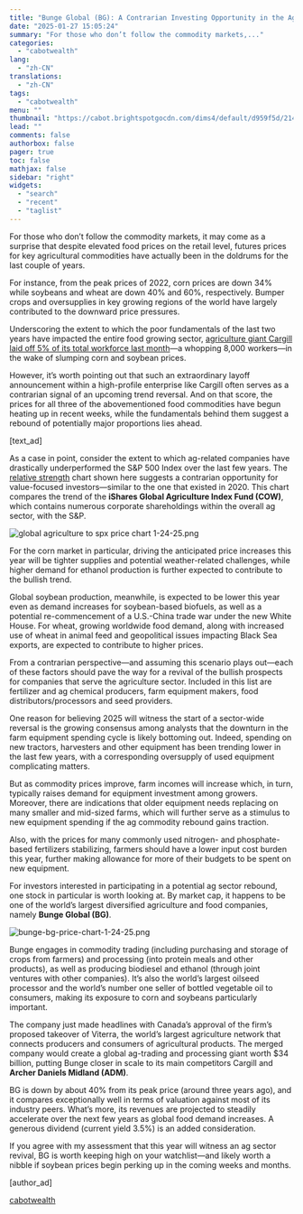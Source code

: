 ```yaml
---
title: "Bunge Global (BG): A Contrarian Investing Opportunity in the Agriculture Sector"
date: "2025-01-27 15:05:24"
summary: "For those who don’t follow the commodity markets,..."
categories:
  - "cabotwealth"
lang:
  - "zh-CN"
translations:
  - "zh-CN"
tags:
  - "cabotwealth"
menu: ""
thumbnail: "https://cabot.brightspotgocdn.com/dims4/default/d959f5d/2147483647/strip/true/crop/4540x3430+0+42/resize/90x68!/quality/90/?url=https%3A%2F%2Fk2-prod-cabot.s3.us-east-1.amazonaws.com%2Fbrightspot%2F8b%2F0b%2F8c062c797a853860502ac61246b3%2Fdan-loran-99tyofxjkhg-unsplash.jpg"
lead: ""
comments: false
authorbox: false
pager: true
toc: false
mathjax: false
sidebar: "right"
widgets:
  - "search"
  - "recent"
  - "taglist"
---
```


For those who don’t follow the commodity markets, it may come as a surprise that despite elevated food prices on the retail level, futures prices for key agricultural commodities have actually been in the doldrums for the last couple of years.

For instance, from the peak prices of 2022, corn prices are down 34% while soybeans and wheat are down 40% and 60%, respectively. Bumper crops and oversupplies in key growing regions of the world have largely contributed to the downward price pressures.

Underscoring the extent to which the poor fundamentals of the last two years have impacted the entire food growing sector, [agriculture giant Cargill laid off 5% of its total workforce last month](https://www.reuters.com/markets/commodities/cargill-plans-cut-around-5-global-employees-internal-memo-says-2024-12-03/)—a whopping 8,000 workers—in the wake of slumping corn and soybean prices.

However, it’s worth pointing out that such an extraordinary layoff announcement within a high-profile enterprise like Cargill often serves as a contrarian signal of an upcoming trend reversal. And on that score, the prices for all three of the abovementioned food commodities have begun heating up in recent weeks, while the fundamentals behind them suggest a rebound of potentially major proportions lies ahead.

[text\_ad]

As a case in point, consider the extent to which ag-related companies have drastically underperformed the S&P 500 Index over the last few years. The [relative strength](https://www.cabotwealth.com/daily/growth-stocks/the-abcs-of-relative-strength) chart shown here suggests a contrarian opportunity for value-focused investors—similar to the one that existed in 2020. This chart compares the trend of the **iShares Global Agriculture Index Fund (COW)**, which contains numerous corporate shareholdings within the overall ag sector, with the S&P.




![global agriculture to spx price chart 1-24-25.png](https://cabot.brightspotgocdn.com/dims4/default/fa1ed33/2147483647/strip/true/crop/1407x726+0+0/resize/464x239!/quality/90/?url=https%3A%2F%2Fk2-prod-cabot.s3.us-east-1.amazonaws.com%2Fbrightspot%2F20%2F47%2Fa27080384422bbc56336e0ea21ea%2Fglobal-agriculture-to-spx-price-chart-1-24-25.png)



For the corn market in particular, driving the anticipated price increases this year will be tighter supplies and potential weather-related challenges, while higher demand for ethanol production is further expected to contribute to the bullish trend.

Global soybean production, meanwhile, is expected to be lower this year even as demand increases for soybean-based biofuels, as well as a potential re-commencement of a U.S.-China trade war under the new White House. For wheat, growing worldwide food demand, along with increased use of wheat in animal feed and geopolitical issues impacting Black Sea exports, are expected to contribute to higher prices.

From a contrarian perspective—and assuming this scenario plays out—each of these factors should pave the way for a revival of the bullish prospects for companies that serve the agriculture sector. Included in this list are fertilizer and ag chemical producers, farm equipment makers, food distributors/processors and seed providers.

One reason for believing 2025 will witness the start of a sector-wide reversal is the growing consensus among analysts that the downturn in the farm equipment spending cycle is likely bottoming out. Indeed, spending on new tractors, harvesters and other equipment has been trending lower in the last few years, with a corresponding oversupply of used equipment complicating matters.

But as commodity prices improve, farm incomes will increase which, in turn, typically raises demand for equipment investment among growers. Moreover, there are indications that older equipment needs replacing on many smaller and mid-sized farms, which will further serve as a stimulus to new equipment spending if the ag commodity rebound gains traction.

Also, with the prices for many commonly used nitrogen- and phosphate-based fertilizers stabilizing, farmers should have a lower input cost burden this year, further making allowance for more of their budgets to be spent on new equipment.

For investors interested in participating in a potential ag sector rebound, one stock in particular is worth looking at. By market cap, it happens to be one of the world’s largest diversified agriculture and food companies, namely **Bunge Global (BG)**.




![bunge-bg-price-chart-1-24-25.png](https://cabot.brightspotgocdn.com/dims4/default/a555905/2147483647/strip/true/crop/1407x727+0+0/resize/464x240!/quality/90/?url=https%3A%2F%2Fk2-prod-cabot.s3.us-east-1.amazonaws.com%2Fbrightspot%2F09%2Ff1%2Fe6a805354ce1be4571a45a0ea878%2Fbunge-bg-price-chart-1-24-25.png)



Bunge engages in commodity trading (including purchasing and storage of crops from farmers) and processing (into protein meals and other products), as well as producing biodiesel and ethanol (through joint ventures with other companies). It’s also the world’s largest oilseed processor and the world’s number one seller of bottled vegetable oil to consumers, making its exposure to corn and soybeans particularly important.

The company just made headlines with Canada’s approval of the firm’s proposed takeover of Viterra, the world’s largest agriculture network that connects producers and consumers of agricultural products. The merged company would create a global ag-trading and processing giant worth $34 billion, putting Bunge closer in scale to its main competitors Cargill and **Archer Daniels Midland (ADM)**.

BG is down by about 40% from its peak price (around three years ago), and it compares exceptionally well in terms of valuation against most of its industry peers. What’s more, its revenues are projected to steadily accelerate over the next few years as global food demand increases. A generous dividend (current yield 3.5%) is an added consideration.

If you agree with my assessment that this year will witness an ag sector revival, BG is worth keeping high on your watchlist—and likely worth a nibble if soybean prices begin perking up in the coming weeks and months.

[author\_ad]

[cabotwealth](https://www.cabotwealth.com/daily/value-stocks/bunge-global-bg-contrarian-investing-opportunity-agriculture)
